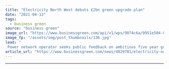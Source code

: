 ```yaml
---
title: "Electricity North West debuts £2bn green upgrade plan"
date: "2021-04-13"
tags: 
  - business green
source: "business green"
image_url: "https://www.businessgreen.com/api/v1/wps/9074c6a/9951e504-80f4-4508-9457-c5aa316d2b94/3/ENW-Samlesbury-107-185x114.jpg"
image_fp: "/assets/img/post_thumbnails/136.jpg"
lead: "
 Power network operator seeks public feedback on ambitious five year green grid investment programme ..."
article_url: "https://www.businessgreen.com/news/4029781/electricity-north-west-debuts-gbp2bn-green-upgrade-plan"
---
```


---
